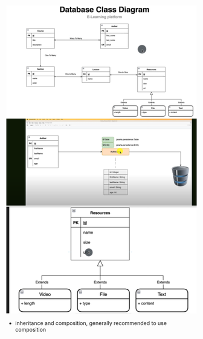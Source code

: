 ![img.png](img.png)
![img_1.png](img_1.png)
![img_2.png](img_2.png)
* inheritance and composition, generally recommended to use composition